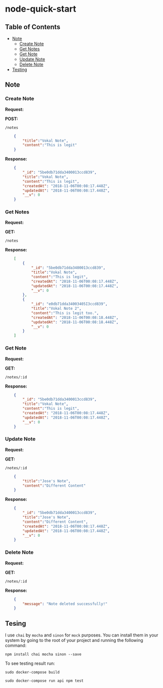 # node-quick-start

## Table of Contents

+ [Note](#note)
  + [Create Note](#create-note)
  + [Get Notes](#get-notes)
  + [Get Note](#get-note)
  + [Update Note](#update-note)
  + [Delete Note](#delete-note)
+ [Testing](#testing)

## Note

### Create Note

**Request:**

**POST:**

`/notes`

```json
    {
        "title":"Vokal Note",
        "content":"This is legit"
    }
```

**Response:**

```json
    {
        "_id": "5be0db71dda3400013ccd839",
        "title":"Vokal Note",
        "content":"This is legit",
        "createdAt": "2018-11-06T00:08:17.448Z",
        "updatedAt": "2018-11-06T00:08:17.448Z",
        "__v": 0
    }
```

### Get Notes

**Request:**

**GET:**

`/notes`

**Response:**

```json
    [
        {
            "_id": "5be0db71dda3400013ccd839",
            "title":"Vokal Note",
            "content":"This is legit",
            "createdAt": "2018-11-06T00:08:17.448Z",
            "updatedAt": "2018-11-06T00:08:17.448Z",
            "__v": 0
        },
        {
            "_id": "e0db71dda34003405I3ccd839",
            "title":"Vokal Note 2",
            "content":"This is legit too.",
            "createdAt": "2018-11-06T00:08:18.448Z",
            "updatedAt": "2018-11-06T00:08:18.448Z",
            "__v": 0
        }
    ]
```

### Get Note

**Request:**

**GET:**

`/notes/:id`

**Response:**

```json
    {
        "_id": "5be0db71dda3400013ccd839",
        "title":"Vokal Note",
        "content":"This is legit",
        "createdAt": "2018-11-06T00:08:17.448Z",
        "updatedAt": "2018-11-06T00:08:17.448Z",
        "__v": 0
    }
```

### Update Note

**Request:**

**GET:**

`/notes/:id`

```json
    {
        "title":"Jose's Note",
        "content":"Different Content"
    }
```

**Response:**

```json
    {
        "_id": "5be0db71dda3400013ccd839",
        "title":"Jose's Note",
        "content":"Different Content",
        "createdAt": "2018-11-06T00:08:17.448Z",
        "updatedAt": "2018-11-06T00:08:17.448Z",
        "__v": 0
    }
```

### Delete Note

**Request:**

**GET:**

`/notes/:id`

**Response:**

```json
    {
        "message": "Note deleted successfully!"
    }
```

## Tesing

I use `chai` by `mocha` and `sinon` for `mock` purposes. You can install them in your system by going to the root of your project and running the following command:

`npm install chai mocha sinon --save`

To see testing result run:

`sudo docker-compose build`

`sudo docker-compose run api npm test`
